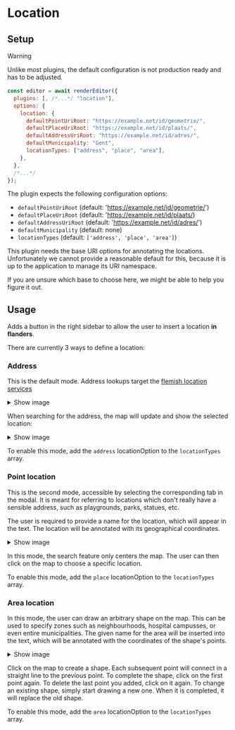 # Location

## Setup

> [!WARNING]
> Unlike most plugins, the default configuration is not production ready
> and has to be adjusted.

```javascript
const editor = await renderEditor({
  plugins: [, /*...*/ "location"],
  options: {
    location: {
      defaultPointUriRoot: "https://example.net/id/geometrie/",
      defaultPlaceUriRoot: "https://example.net/id/plaats/",
      defaultAddressUriRoot: "https://example.net/id/adres/",
      defaultMunicipality: "Gent",
      locationTypes: ["address", "place", "area"],
    },
  },
  /*...*/
});
```

The plugin expects the following configuration options:

- `defaultPointUriRoot` (default: 'https://example.net/id/geometrie/')
- `defaultPlaceUriRoot` (default: 'https://example.net/id/plaats/)
- `defaultAddressUriRoot` (default: 'https://example.net/id/adres/')
- `defaultMunicipality` (default: none)
- `locationTypes` (default: `['address', 'place', 'area']`)

This plugin needs the base URI options for annotating the
locations. Unfortunately we cannot provide a reasonable default for this,
because it is up to the application to manage its URI namespace.

If you are unsure which base to choose here, we might be able to help you figure
it out.

## Usage

Adds a button in the right sidebar to allow the user to insert a location **in
flanders**.

There are currently 3 ways to define a location:

### Address

This is the default mode. Address lookups target the [flemish location services](https://www.vlaanderen.be/digitaal-vlaanderen/onze-oplossingen/gebouwen-en-adressenregister)

<details>
<summary>Show image</summary>

![img.png](/docs/images/location-plugin-address-mode.png)

</details>

When searching for the address, the map will update and show the selected
location:

<details>
<summary>Show image</summary>

![img.png](/docs/images/location-plugin-address-mode-filled.png)

</details>

To enable this mode, add the `address` locationOption to the `locationTypes` array.

### Point location

This is the second mode, accessible by selecting the corresponding tab in the
modal. It is meant for referring to locations which don't really have a sensible
address, such as playgrounds, parks, statues, etc.

The user is required to provide a name for the location, which will appear in
the text. The location will be annotated with its geographical coordinates.

<details>
<summary>Show image</summary>

![img.png](/docs/images/location-plugin-point-mode.png)

</details>

In this mode, the search feature only centers the map. The user can then click
on the map to choose a specific location.

To enable this mode, add the `place` locationOption to the `locationTypes` array.

### Area location

In this mode, the user can draw an arbitrary shape on the map. This can be used
to specify zones such as neighbourhoods, hospital campusses, or even entire
municipalities. The given name for the area will be inserted into the text,
which will be annotated with the coordinates of the shape's points.

<details>
<summary>Show image</summary>

![img.png](/docs/images/location-plugin-area-mode.png)

</details>

Click on the map to create a shape. Each subsequent point will connect in
a straight line to the previous point. To complete the shape, click on the first
point again. To delete the last point you added, click on it again.
To change an existing shape, simply start drawing a new one. When it is
completed, it will replace the old shape.

To enable this mode, add the `area` locationOption to the `locationTypes` array.
